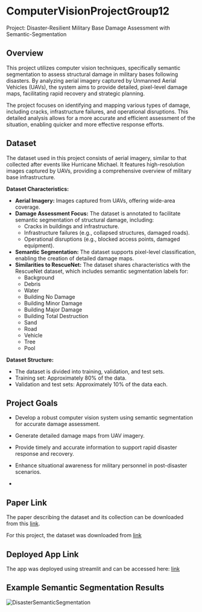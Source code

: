 # ComputerVisionProjectGroup12
Project: Disaster-Resilient Military Base Damage Assessment with Semantic-Segmentation

## Overview

This project utilizes computer vision techniques, specifically semantic segmentation to assess structural damage in military bases following disasters. By analyzing aerial imagery captured by Unmanned Aerial Vehicles (UAVs), the system aims to provide detailed, pixel-level damage maps, facilitating rapid recovery and strategic planning.

The project focuses on identifying and mapping various types of damage, including cracks, infrastructure failures, and operational disruptions. This detailed analysis allows for a more accurate and efficient assessment of the situation, enabling quicker and more effective response efforts.

## Dataset

The dataset used in this project consists of aerial imagery, similar to that collected after events like Hurricane Michael. It features high-resolution images captured by UAVs, providing a comprehensive overview of military base infrastructure.

**Dataset Characteristics:**

* **Aerial Imagery:** Images captured from UAVs, offering wide-area coverage.
* **Damage Assessment Focus:** The dataset is annotated to facilitate semantic segmentation of structural damage, including:
    * Cracks in buildings and infrastructure.
    * Infrastructure failures (e.g., collapsed structures, damaged roads).
    * Operational disruptions (e.g., blocked access points, damaged equipment).
* **Semantic Segmentation:** The dataset supports pixel-level classification, enabling the creation of detailed damage maps.
* **Similarities to RescueNet:** The dataset shares characteristics with the RescueNet dataset, which includes semantic segmentation labels for:
    * Background
    * Debris
    * Water
    * Building No Damage
    * Building Minor Damage
    * Building Major Damage
    * Building Total Destruction
    * Sand
    * Road
    * Vehicle
    * Tree
    * Pool

**Dataset Structure:**

* The dataset is divided into training, validation, and test sets.
* Training set: Approximately 80% of the data.
* Validation and test sets: Approximately 10% of the data each.

## Project Goals

* Develop a robust computer vision system using semantic segmentation for accurate damage assessment.
* Generate detailed damage maps from UAV imagery.
* Provide timely and accurate information to support rapid disaster response and recovery.
* Enhance situational awareness for military personnel in post-disaster scenarios.

* 
## Paper Link

The paper describing the dataset and its collection can be downloaded from this [link](https://www.nature.com/articles/s41597-023-02799-4).

For this project, the dataset was downloaded from [link](https://www.kaggle.com/datasets/yaroslavchyrko/rescuenet)

## Deployed App Link

The app was deployed using streamlit and can be accessed here: [link](https://computervisionprojectgroup12-2025.streamlit.app/)


## Example Semantic Segmentation Results

![DisasterSemanticSegmentation](https://github.com/sudarshanp1/ComputerVisionProjectGroup12/blob/rosalindmpaulson_changes/Segmentation%20sample.png)






